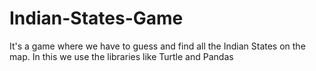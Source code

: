 # Indian-States-Game
It's a game where we have to guess and find all the Indian States on the map.
In this we use the libraries like Turtle and Pandas
